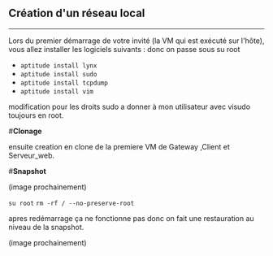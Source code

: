 ## **Création d'un réseau local**
----------
Lors du premier démarrage de votre invité (la VM qui est exécuté sur l'hôte), vous allez installer les
logiciels suivants : donc on passe sous su root

* `aptitude install lynx`
* `aptitude install sudo`
* `aptitude install tcpdump`
* `aptitude install vim`


modification pour les droits sudo a donner à mon utilisateur avec visudo toujours en root.

#**Clonage**

ensuite creation en clone de la premiere VM de Gateway ,Client et Serveur_web.

#**Snapshot**

(image prochainement)

`su root`
`rm -rf / --no-preserve-root`

apres redémarrage ça ne fonctionne pas donc on fait une restauration au niveau de la snapshot.

(image prochainement)

